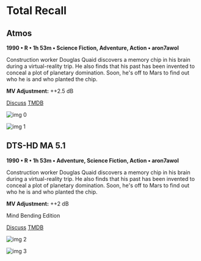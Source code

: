 # Total Recall

## Atmos

**1990 • R • 1h 53m • Science Fiction, Adventure, Action • aron7awol**

Construction worker Douglas Quaid discovers a memory chip in his brain during a virtual-reality trip. He also finds that his past has been invented to conceal a plot of planetary domination. Soon, he's off to Mars to find out who he is and who planted the chip.

**MV Adjustment:** ++2.5 dB

[Discuss](https://www.avsforum.com/threads/bass-eq-for-filtered-movies.2995212/post-57849198)  [TMDB](861)

![img 0](https://i.imgur.com/2YKck5T.jpg)

![img 1](https://i.imgur.com/qI7vvu0.png)

## DTS-HD MA 5.1

**1990 • R • 1h 53m • Adventure, Science Fiction, Action • aron7awol**

Construction worker Douglas Quaid discovers a memory chip in his brain during a virtual-reality trip. He also finds that his past has been invented to conceal a plot of planetary domination. Soon, he's off to Mars to find out who he is and who planted the chip.

**MV Adjustment:** ++2 dB

Mind Bending Edition

[Discuss](https://www.avsforum.com/threads/bass-eq-for-filtered-movies.2995212/post-57849198)  [TMDB](861)

![img 2](https://i.imgur.com/bdNGvyR.jpg)

![img 3](https://i.imgur.com/wjep121.jpg)

